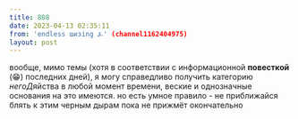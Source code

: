```yaml
---
title: 808
date: 2023-04-13 02:35:11
from: 'endless шизing ⍼' (channel1162404975)
layout: post
---
```


вообще, мимо темы (хотя в соответствии с информационной **повесткой** (😁) последних дней), я могу справедливо получить категорию *негоД*яйства в любой момент времени, веские и однозначные основания на это имеются.
но есть умное правило - не приближайся блять к этим черным дырам пока не прижмёт окончательно
